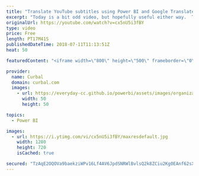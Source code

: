 ```yaml
---
title: "Translate YouTube subtitles using Power BI and Google Translate - Download 29"
excerpt: "Today is a bit odd video, but hopefully useful either way.  The reason I am doing it is because you have been telling me that you would like to help with translations of the YouTube video captions and I took the opportunity to create a tutorial on how to do just that. This of course applies to the translation"
originalUrl: https://youtube.com/watch?v=cx5nU5i3fBY
type: video
price: Free
length: PT17M41S
publishedDateTime: 2018-07-11T11:13:51Z
heat: 50

featuredContent: "<iframe width=\"800\" height=\"500\" frameborder=\"0\" src=\"https://www.youtube.com/embed/cx5nU5i3fBY\" allow=\"accelerometer; autoplay; encrypted-media; gyroscope; picture-in-picture\" allowfullscreen></iframe>"

provider:
  name: Curbal
  domain: curbal.com
  images:
    - url: https://everyday-cc.github.io/powerbi/assets/images/organizations/curbal.com-50x50.jpg
      width: 50
      height: 50

topics:
  - Power BI

images:
  - url: https://i.ytimg.com/vi/cx5nU5i3fBY/maxresdefault.jpg
    width: 1280
    height: 720
    isCached: true

secured: "TzAqE2OQOVa9baekziWPv16Lf4AV6JpdSNRWlBvlsQ2k8ZCiu2Kg0EAnf62sX7aDXbiUUhqG0gPzYt150jO4wc1zlr/6MvKo+ibsx4VmtXvXL5ChsMI6ramXVhYH32nXVLqmBsPveQQ4z5HXWVpTQb4MfkjtMUyrTil/09tMqzSor3iLBaaoNeNKz28Gkwe8+0RTUSgEMVPeRxdfmfyh4X+ZLkOs0Y6vSVbMuRCYRBSdnypDnr+12W1ILCV4a2tjVBH+9Z4dOqD8uWRSAySbwwCZIRZz4dYQSr+oYHkUIJaet7PcAowp30sXziCvAZZnxvqsXdMQNYW+WoHX/BponAjoPbz5F1WHl09v2vu+LFk21S9u0HaYLCKX6j/eqh2VtklqxcGb6L9laqe3xoX4zxMdF9qKUjZDNOmb1jBDcKk=;b+61QPFyQvpvGtkFCiQySg=="
---
```



